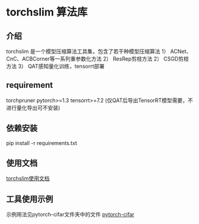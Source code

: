 # torchslim 算法库
## 介绍
torchslim 是一个模型压缩算法工具集，包含了若干种模型压缩算法
1） ACNet、CnC、ACBCorner等一系列重参数化方法
2） ResRep剪枝方法
2） CSGD剪枝方法
3） QAT感知量化训练，tensorrt部署
## requirement
torchpruner
pytorch>=1.3
tensorrt>=7.2 (仅QAT后导出TensorRT模型需要，不进行量化导出可不安装)
## 依赖安装
pip install -r requirements.txt
## 使用文档
[torchslim使用文档](DOCUMENT.md)
## 工具使用示例
示例用法见pytorch-cifar文件夹中的文件
[pytorch-cifar](../examples/torchslim/pytorch-cifar/README.md)
